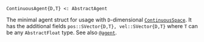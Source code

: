 ```
ContinuousAgent{D,T} <: AbstractAgent
```

The minimal agent struct for usage with `D`-dimensional [`ContinuousSpace`](@ref). It has the additional fields `pos::SVector{D,T}, vel::SVector{D,T}` where `T` can be any `AbstractFloat` type. See also [`@agent`](@ref).
